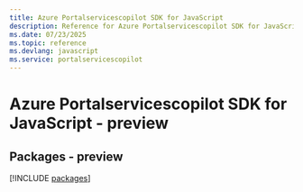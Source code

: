 ```yaml
---
title: Azure Portalservicescopilot SDK for JavaScript
description: Reference for Azure Portalservicescopilot SDK for JavaScript
ms.date: 07/23/2025
ms.topic: reference
ms.devlang: javascript
ms.service: portalservicescopilot
---
```

# Azure Portalservicescopilot SDK for JavaScript - preview
## Packages - preview
[!INCLUDE [packages](portalservicescopilot-index.md)]